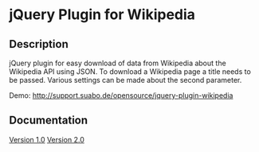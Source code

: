 jQuery Plugin for Wikipedia
===========================

## Description
          
jQuery plugin for easy download of data from Wikipedia about the Wikipedia API using JSON. To download a Wikipedia page a title needs to be passed. Various settings can be made about the second parameter.

Demo: http://support.suabo.de/opensource/jquery-plugin-wikipedia

## Documentation
[Version 1.0](https://github.com/LauLamanApps/Wikipedia/blob/master/documentation/version%201.0.md)
[Version 2.0](https://github.com/LauLamanApps/Wikipedia/blob/master/documentation/version%202.0.md)


